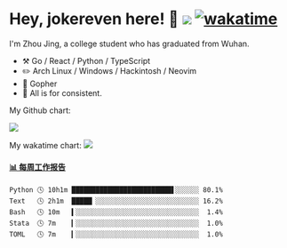 # Hey, jokereven here! 👋 ![](https://visitor-badge.laobi.icu/badge?page_id=jokereven.readme) [![wakatime](https://wakatime.com/badge/user/eada5769-12fd-41f7-af3d-65254494dce1.svg)](https://wakatime.com/@eada5769-12fd-41f7-af3d-65254494dce1)

I'm Zhou Jing, a college student who has graduated from Wuhan.
-   :hammer_and_pick: Go / React / Python / TypeScript
-   :pencil2: Arch Linux / Windows / Hackintosh / Neovim
-   :seedling: Gopher
-   :thought_balloon: All is for consistent.

My Github chart:

![](https://ghchart.rshah.org/JonnieWayy)

My wakatime chart:
![](https://wakatime.com/share/@jokereven/1679dc82-4bf9-4b63-9203-390d608503de.png)

<!-- waka-box start -->
#### <a href="https://gist.github.com/9f8118785e2d128d746db5f61b0e0a2a" target="_blank">📊 每周工作报告</a>
```text
Python 🕓 10h1m █████████████████████████▋░░░░░░ 80.1%
Text   🕓 2h1m  █████▏░░░░░░░░░░░░░░░░░░░░░░░░░░ 16.2%
Bash   🕓 10m   ▍░░░░░░░░░░░░░░░░░░░░░░░░░░░░░░░  1.4%
Stata  🕓 7m    ▎░░░░░░░░░░░░░░░░░░░░░░░░░░░░░░░  1.0%
TOML   🕓 7m    ▎░░░░░░░░░░░░░░░░░░░░░░░░░░░░░░░  1.0%
```
<!-- Powered by https://github.com/journey-ad/waka-box-go . -->
<!-- waka-box end -->
